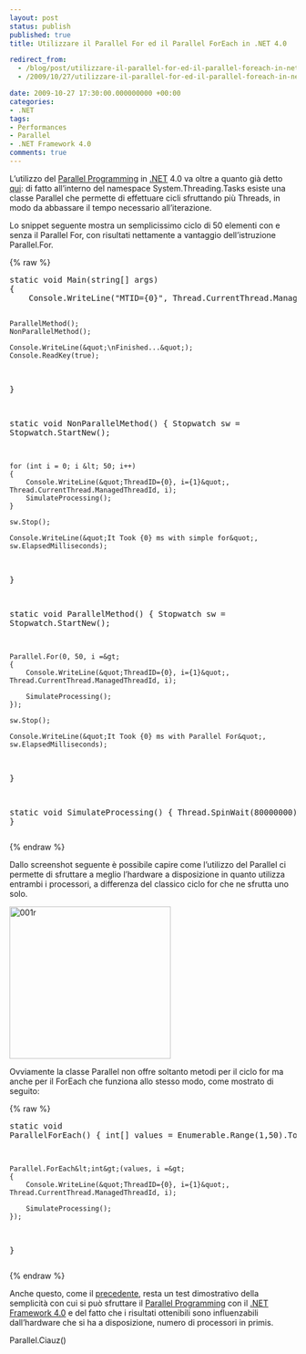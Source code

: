 ```yaml
---
layout: post
status: publish
published: true
title: Utilizzare il Parallel For ed il Parallel ForEach in .NET 4.0

redirect_from: 
  - /blog/post/utilizzare-il-parallel-for-ed-il-parallel-foreach-in-net-40/
  - /2009/10/27/utilizzare-il-parallel-for-ed-il-parallel-foreach-in-net-40/

date: 2009-10-27 17:30:00.000000000 +00:00
categories:
- .NET
tags:
- Performances
- Parallel
- .NET Framework 4.0
comments: true
---
```

<p>L’utilizzo del <a title="Parallel Programming" href="http://en.wikipedia.org/wiki/Parallel_computing" rel="nofollow" target="_blank">Parallel Programming</a> in <a title=".NET Framework" href="http://imperugo.tostring.it/categories/archive/.NET" target="_blank">.NET</a> 4.0 va oltre a quanto già detto <a title="Welcome Parallel Linq" href="http://imperugo.tostring.it/blog/post/welcome-parallel-linq" target="_blank">qui</a>: di fatto all’interno del namespace System.Threading.Tasks esiste una classe Parallel che permette di effettuare cicli sfruttando più Threads, in modo da abbassare il tempo necessario all’iterazione.</p>  <p>Lo snippet seguente mostra un semplicissimo ciclo di 50 elementi con e senza il Parallel For, con risultati nettamente a vantaggio dell’istruzione Parallel.For.</p>  {% raw %}<pre class="brush: csharp; ruler: true;">static void Main(string[] args)
{
    Console.WriteLine(&quot;MTID={0}&quot;, Thread.CurrentThread.ManagedThreadId);

    ParallelMethod();
    NonParallelMethod();
    
    Console.WriteLine(&quot;\nFinished...&quot;);
    Console.ReadKey(true);
}

static void NonParallelMethod()
{
    Stopwatch sw = Stopwatch.StartNew();

    for (int i = 0; i &lt; 50; i++)
    {
        Console.WriteLine(&quot;ThreadID={0}, i={1}&quot;, Thread.CurrentThread.ManagedThreadId, i);
        SimulateProcessing();
    }

    sw.Stop();

    Console.WriteLine(&quot;It Took {0} ms with simple for&quot;, sw.ElapsedMilliseconds);
}

static void ParallelMethod()
{
    Stopwatch sw = Stopwatch.StartNew();

    Parallel.For(0, 50, i =&gt;
    {
        Console.WriteLine(&quot;ThreadID={0}, i={1}&quot;, Thread.CurrentThread.ManagedThreadId, i);

        SimulateProcessing();
    });

    sw.Stop();

    Console.WriteLine(&quot;It Took {0} ms with Parallel For&quot;, sw.ElapsedMilliseconds);
}

static void SimulateProcessing()
{
    Thread.SpinWait(80000000);
}</pre>{% endraw %}

<p>Dallo screenshot seguente è possibile capire come l’utilizzo del Parallel ci permette di sfruttare a meglio l’hardware a disposizione in quanto utilizza entrambi i processori, a differenza del classico ciclo for che ne sfrutta uno solo.</p>

<p><a href="http://imperugo.tostring.it/Content/Uploaded/image/001r_2.jpg" rel="shadowbox"><img style="border-right-width: 0px; display: inline; border-top-width: 0px; border-bottom-width: 0px; border-left-width: 0px" title="001r" border="0" alt="001r" src="http://imperugo.tostring.it/Content/Uploaded/image/001r_thumb.jpg" width="283" height="267" /></a> </p>

<p>Ovviamente la classe Parallel non offre soltanto metodi per il ciclo for ma anche per il ForEach che funziona allo stesso modo, come mostrato di seguito:</p>

{% raw %}<pre class="brush: csharp; ruler: true;">static void ParallelForEach()
{
    int[] values = Enumerable.Range(1,50).ToArray();

    Parallel.ForEach&lt;int&gt;(values, i =&gt;
    {
        Console.WriteLine(&quot;ThreadID={0}, i={1}&quot;, Thread.CurrentThread.ManagedThreadId, i);

        SimulateProcessing();
    });
}</pre>{% endraw %}

<p>Anche questo, come il <a title="Welcome Parallel Linq" href="http://imperugo.tostring.it/blog/post/welcome-parallel-linq" target="_blank">precedente</a>, resta un test dimostrativo della semplicità con cui si può sfruttare il <a title="Parallel Programming" href="http://en.wikipedia.org/wiki/Parallel_computing" rel="nofollow" target="_blank">Parallel Programming</a> con il <a title=".NET Framework 4.0" href="http://imperugo.tostring.it/tags/archive/.net+framework+4.0" target="_blank">.NET Framework 4.0</a> e del fatto che i risultati ottenibili sono influenzabili dall’hardware che si ha a disposizione, numero di processori in primis.</p>

<p>Parallel.Ciauz()</p>

